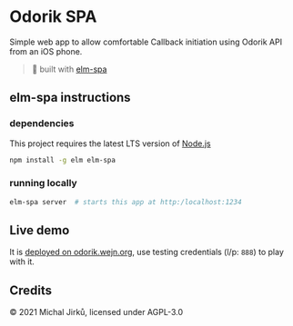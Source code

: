 # Odorik SPA
Simple web app to allow comfortable Callback initiation using Odorik API from an iOS phone.

> 🌳  built with [elm-spa](https://elm-spa.dev)

## elm-spa instructions
### dependencies

This project requires the latest LTS version of [Node.js](https://nodejs.org/)

```bash
npm install -g elm elm-spa
```

### running locally

```bash
elm-spa server  # starts this app at http:/localhost:1234
```

## Live demo

It is [deployed on odorik.wejn.org](https://odorik.wejn.org/), use testing credentials
(l/p: `888`) to play with it.

## Credits
© 2021 Michal Jirků, licensed under AGPL-3.0
